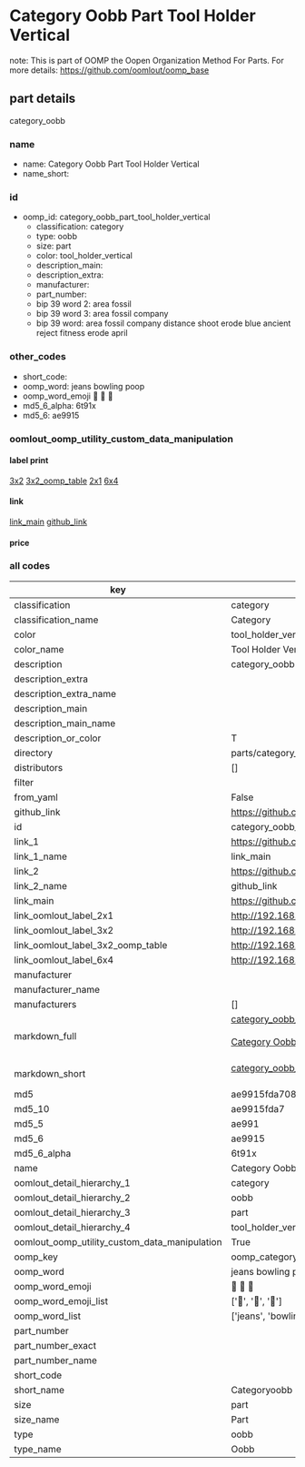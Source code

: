 # Category Oobb Part Tool Holder Vertical  

note: This is part of OOMP the Oopen Organization Method For Parts. For more details: https://github.com/oomlout/oomp_base

##  part details



category_oobb

### name
* name: Category Oobb Part Tool Holder Vertical
* name_short: 
### id
* oomp_id: category_oobb_part_tool_holder_vertical
  * classification: category
  * type: oobb
  * size: part
  * color: tool_holder_vertical
  * description_main: 
  * description_extra: 
  * manufacturer: 
  * part_number: 
  * bip 39 word 2: area fossil
  * bip 39 word 3: area fossil company
  * bip 39 word: area fossil company distance shoot erode blue ancient reject fitness erode april

### other_codes
* short_code: 
* oomp_word: jeans bowling poop
* oomp_word_emoji :jeans: :bowling: :poop:
* md5_6_alpha: 6t91x
* md5_6: ae9915






### oomlout_oomp_utility_custom_data_manipulation
#### label print
[3x2](http://192.168.1.245:1112/?label=oomp%206t91x)
[3x2_oomp_table](http://192.168.1.107:1112/?label=oomp%206t91x)
[2x1](http://192.168.1.242:1112/?label=oomp%206t91x)
[6x4](http://192.168.1.55:1112/?label=oomp%206t91x)    

#### link

[link_main](https://github.com/oomlout/oomlout_oomp_current_version_messy/tree/main/parts/category_oobb_part_tool_holder_vertical) [github_link](https://github.com/oomlout/oomlout_oomp_part_src/tree/main/parts/category_oobb_part_tool_holder_vertical)                             

#### price







### all codes 
| key | value |  
| --- | --- |  
| classification | category |  
| classification_name | Category |  
| color | tool_holder_vertical |  
| color_name | Tool Holder Vertical |  
| description | category_oobb |  
| description_extra |  |  
| description_extra_name |  |  
| description_main |  |  
| description_main_name |  |  
| description_or_color | T  |  
| directory | parts/category_oobb_part_tool_holder_vertical |  
| distributors | [] |  
| filter |  |  
| from_yaml | False |  
| github_link | https://github.com/oomlout/oomlout_oomp_part_src/tree/main/parts/category_oobb_part_tool_holder_vertical |  
| id | category_oobb_part_tool_holder_vertical |  
| link_1 | https://github.com/oomlout/oomlout_oomp_current_version_messy/tree/main/parts/category_oobb_part_tool_holder_vertical |  
| link_1_name | link_main |  
| link_2 | https://github.com/oomlout/oomlout_oomp_part_src/tree/main/parts/category_oobb_part_tool_holder_vertical |  
| link_2_name | github_link |  
| link_main | https://github.com/oomlout/oomlout_oomp_current_version_messy/tree/main/parts/category_oobb_part_tool_holder_vertical |  
| link_oomlout_label_2x1 | http://192.168.1.242:1112/?label=oomp%206t91x |  
| link_oomlout_label_3x2 | http://192.168.1.245:1112/?label=oomp%206t91x |  
| link_oomlout_label_3x2_oomp_table | http://192.168.1.107:1112/?label=oomp%206t91x |  
| link_oomlout_label_6x4 | http://192.168.1.55:1112/?label=oomp%206t91x |  
| manufacturer |  |  
| manufacturer_name |  |  
| manufacturers | [] |  
| markdown_full | [category_oobb_part_tool_holder_vertical](https://github.com/oomlout/oomlout_oomp_current_version_messy/tree/main/parts/category_oobb_part_tool_holder_vertical)<br>[](https://github.com/oomlout/oomlout_oomp_current_version_messy/tree/main/parts/category_oobb_part_tool_holder_vertical)<br>[Category Oobb Part Tool Holder Vertical](https://github.com/oomlout/oomlout_oomp_current_version_messy/tree/main/parts/category_oobb_part_tool_holder_vertical)<br><br> |  
| markdown_short | [category_oobb_part_tool_holder_vertical](https://github.com/oomlout/oomlout_oomp_current_version_messy/tree/main/parts/category_oobb_part_tool_holder_vertical)<br><br> |  
| md5 | ae9915fda7088309326343fa5d16f85a |  
| md5_10 | ae9915fda7 |  
| md5_5 | ae991 |  
| md5_6 | ae9915 |  
| md5_6_alpha | 6t91x |  
| name | Category Oobb Part Tool Holder Vertical |  
| oomlout_detail_hierarchy_1 | category |  
| oomlout_detail_hierarchy_2 | oobb |  
| oomlout_detail_hierarchy_3 | part |  
| oomlout_detail_hierarchy_4 | tool_holder_vertical |  
| oomlout_oomp_utility_custom_data_manipulation | True |  
| oomp_key | oomp_category_oobb_part_tool_holder_vertical |  
| oomp_word | jeans bowling poop |  
| oomp_word_emoji | :jeans: :bowling: :poop: |  
| oomp_word_emoji_list | [':jeans:', ':bowling:', ':poop:'] |  
| oomp_word_list | ['jeans', 'bowling', 'poop'] |  
| part_number |  |  
| part_number_exact |  |  
| part_number_name |  |  
| short_code |  |  
| short_name | Categoryoobb |  
| size | part |  
| size_name | Part |  
| type | oobb |  
| type_name | Oobb |  
